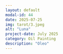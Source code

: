 ```yaml
---
layout: default
modal-id: 44
date: 2025-07-25
img: tarot/3.jpeg
alt: "Luna"
project-date: July 2025
category: Oil Painting
description: "Oleo"
---
```

